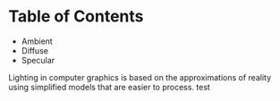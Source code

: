 # Table of Contents
-  Ambient
-  Diffuse
-  Specular

Lighting in computer graphics is based on the approximations of reality using simplified models that are easier to process. 
test
